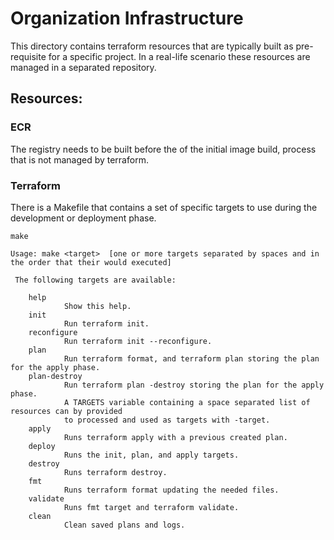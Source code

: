 # Organization Infrastructure

This directory contains terraform resources that are typically built as pre-requisite for a specific project.
In a real-life scenario these resources are managed in a separated repository.


## Resources:

### ECR
The registry needs to be built before the of the initial image build, process that is not managed by terraform.


### Terraform

There is a Makefile that contains a set of specific targets to use during the development or deployment phase.

```shell
make

Usage: make <target>  [one or more targets separated by spaces and in the order that their would executed]

 The following targets are available: 

	help
			Show this help.
	init
			Run terraform init.
	reconfigure
			Run terraform init --reconfigure.
	plan
			Run terraform format, and terraform plan storing the plan for the apply phase.
	plan-destroy
			Run terraform plan -destroy storing the plan for the apply phase.
			A TARGETS variable containing a space separated list of resources can by provided
			to processed and used as targets with -target.
	apply
			Runs terraform apply with a previous created plan.
	deploy
			Runs the init, plan, and apply targets.
	destroy
			Runs terraform destroy.
	fmt
			Runs terraform format updating the needed files.
	validate
			Runs fmt target and terraform validate.
	clean
			Clean saved plans and logs.
```

